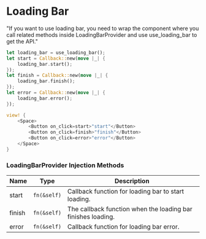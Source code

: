 # Loading Bar

<Alert variant=AlertVariant::Warning title="Prerequisite">
    "If you want to use loading bar, you need to wrap the component where you call related methods inside LoadingBarProvider and use use_loading_bar to get the API."
</Alert>

```rust demo
let loading_bar = use_loading_bar();
let start = Callback::new(move |_| {
    loading_bar.start();
});
let finish = Callback::new(move |_| {
    loading_bar.finish();
});
let error = Callback::new(move |_| {
    loading_bar.error();
});

view! {
    <Space>
        <Button on_click=start>"start"</Button>
        <Button on_click=finish>"finish"</Button>
        <Button on_click=error>"error"</Button>
    </Space>
}
```

### LoadingBarProvider Injection Methods

| Name   | Type        | Description                                                  |
| ------ | ----------- | ------------------------------------------------------------ |
| start  | `fn(&self)` | Callback function for loading bar to start loading.          |
| finish | `fn(&self)` | The callback function when the loading bar finishes loading. |
| error  | `fn(&self)` | Callback function for loading bar error.                     |
